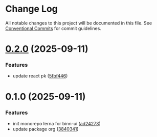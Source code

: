 # Change Log

All notable changes to this project will be documented in this file.
See [Conventional Commits](https://conventionalcommits.org) for commit guidelines.

# [0.2.0](https://github.com/ntcbinh/binn-ui/compare/@bin-ntc/binn-ui-react@0.1.0...@bin-ntc/binn-ui-react@0.2.0) (2025-09-11)


### Features

* update react pk ([5fbf446](https://github.com/ntcbinh/binn-ui/commit/5fbf446a51f5317a1ae9fb3624b0c2ec688e2104))





# 0.1.0 (2025-09-11)


### Features

* init monorepo lerna for binn-ui ([ad24273](https://github.com/ntcbinh/binn-ui/commit/ad24273a0fda123b64e9afbd1b3ae69c0ffa73d5))
* update package org ([3840341](https://github.com/ntcbinh/binn-ui/commit/38403418b4b0e1894dc1fb30cf5328945b19d4be))
